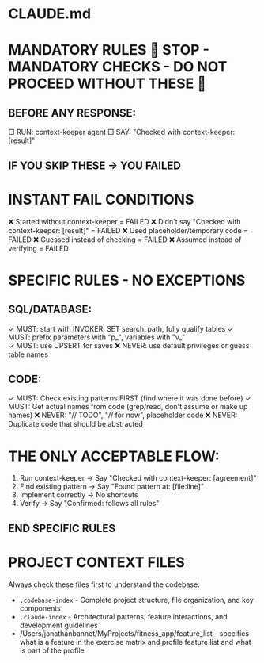 # CLAUDE.md

# MANDATORY RULES 🛑 STOP - MANDATORY CHECKS - DO NOT PROCEED WITHOUT THESE 🛑
## BEFORE ANY RESPONSE:
  □ RUN: context-keeper agent 
  □ SAY: "Checked with context-keeper: [result]"
## IF YOU SKIP THESE → YOU FAILED
 # INSTANT FAIL CONDITIONS
  ❌ Started without context-keeper = FAILED
  ❌ Didn't say "Checked with context-keeper:
  [result]" = FAILED
  ❌ Used placeholder/temporary code = FAILED
  ❌ Guessed instead of checking = FAILED
  ❌ Assumed instead of verifying = FAILED

  # SPECIFIC RULES - NO EXCEPTIONS
  ## SQL/DATABASE:
  ✓ MUST: start with INVOKER, SET search_path, fully qualify tables
  ✓ MUST: prefix parameters with "p_", variables with "v_"  
  ✓ MUST: use UPSERT for saves
  ❌ NEVER: use default privileges or guess table names
  ## CODE:
  ✓ MUST: Check existing patterns FIRST (find where it was done before)
  ✓ MUST: Get actual names from code (grep/read, don't assume or make up names)
  ❌ NEVER: "// TODO", "// for now", placeholder code
  ❌ NEVER: Duplicate code that should be abstracted
  
  # THE ONLY ACCEPTABLE FLOW:
  1. Run context-keeper → Say "Checked with 
  context-keeper: [agreement]"
  2. Find existing pattern → Say "Found pattern 
  at: [file:line]"  
  3. Implement correctly → No shortcuts
  4. Verify → Say "Confirmed: follows all rules"
## END SPECIFIC RULES 

# PROJECT CONTEXT FILES
Always check these files first to understand the codebase:
- `.codebase-index` - Complete project structure, file organization, and key components
- `.claude-index` - Architectural patterns, feature interactions, and development guidelines
- /Users/jonathanbannet/MyProjects/fitness_app/feature_list - specifies what is a feature in the exercise matrix and profile feature list and what is part of the profile




